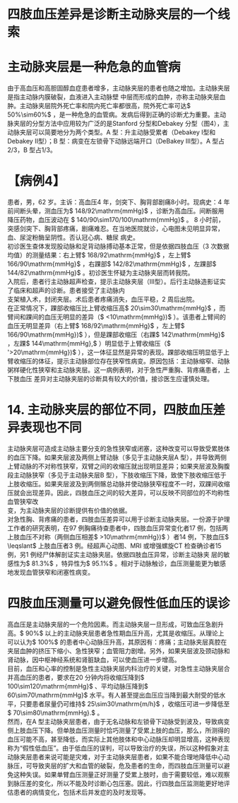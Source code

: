 # 四肢血压差异是诊断主动脉夹层的一个线索  
#  主动脉夹层是一种危急的血管病  
由于高血压和高胆固醇血症患者增多，主动脉夹层的患者也随之增加。主动脉夹层是指主动脉内膜破裂，血液进入主动脉壁 中层而形成的血肿，亦称主动脉夹层血肿。主动脉夹层院外死亡率和院内死亡率都很高，院外死亡率可达$ 50\%\sim60\%$ ，是一种危急的血管病。发病后得到正确的诊断尤为重要。主动脉夹层的分型方法中应用较为广泛的是Stanford 分型和Debakey 分型（图4），主动脉夹层可以简要地分为两个类型。A 型：升主动脉受累者（Debakey Ⅰ型和Debakey Ⅱ型）；B 型：病变在左锁骨下动脉远端开口（DeBakey Ⅲ型）。A 型占2/3，B 型占1/3。  
# 【病例4】  
患者，男，62 岁。主诉：高血压4 年，剑突下、胸背部剧痛8小时。现病史：4 年前间断头晕，测血压为$ 148/92\mathrm{mmHg}$    ，诊断为高血压。间断服用降压药物，血压波动在 $ 140/90\sim170/100\mathrm{mmHg}$     。 8 小时前，突感剑突下、胸背部疼痛，剧痛难忍。在当地医院就诊，心电图未见明显异常，血、尿淀粉酶呈阴性。否认冠心病、糖尿   病史。  
初诊医生查体发现股动脉和足背动脉搏动基本正常，但是依据四肢血压（3 次数据均值）的测量结果：右上臂$ 168/92\mathrm{mmHg}$    ，左上臂$ 166/90\mathrm{mmHg}$    ，右踝部$ 142/82\mathrm{mmHg}$    ，左踝部$ 144/82\mathrm{mmHg}$    。初诊医生怀疑为主动脉夹层而转我院。  
入院后，患者行主动脉超声检查，提示主动脉夹层（Ⅲ型）。后行主动脉造影证实了临床和超声的诊断。患者接受了主动脉内  
支架植入术，封闭夹层。术后患者疼痛消失，血压平稳，2 周后出院。  
在正常情况下，踝部收缩压比上臂收缩压高$ 20\sim30\mathrm{mmHg}$    ，而臂间和踝间的血压无明显的差异（$ <10\mathrm{mmHg})$ ）。该患者上臂间的血压无明显差异（右上臂$ 168/92\mathrm{mmHg}$    ，左上臂$ 166/90\mathrm{mmHg})$ ），但是踝部收缩压（右踝$ 142\mathrm{mmHg}$    ，左踝$ 144\mathrm{mmHg},$ ）明显低于上臂收缩压（$ '>20\mathrm{mmHg})$ ），这一体征显然是异常的表现。踝部收缩压明显低于上臂收缩压的体征，提示主动脉部位存在狭窄性病变。原因包括：主动脉缩窄、动脉粥样硬化性狭窄和主动脉夹层。这一病例表明，对于急性严重胸、背疼痛患者，上下肢血压 差异对主动脉夹层的诊断具有较大的价值，接诊医生应谨慎处理。  
# 14. 主动脉夹层的部位不同，四肢血压差异表现也不同  
主动脉夹层可造成主动脉主要分支的急性狭窄或闭塞，这种改变可以导致受累肢体的血压下降。如果夹层波及两侧上臂动脉（多见于主动脉夹层A 型），并导致两侧上臂动脉的不对称性狭窄，双臂之间的收缩压就出现明显差异；如果夹层波及胸腹段主动脉狭窄（多见于主动脉夹层B 型），下肢收缩压下降，致使下肢收缩压低于上肢收缩压。如果夹层波及到两侧髂总动脉并使动脉狭窄程度不一时，双踝间收缩压就会出现差异。因此，四肢血压之间的较大差异，可以反映不同部位的不均称性血管狭窄改  
变，为主动脉夹层的诊断提供有价值的依据。  
对急性胸、背疼痛的患者，四肢血压差异可以用于诊断主动脉夹层。一份源于护理工作者的研究表明，在97 例胸痛待查患者中，四肢血压异常变化者17 例，包括两上肢血压不对称（两侧血压相差$ >10\mathrm{mmHg})$ ）者14 例，下肢血压$ \leqslant$ 上肢血压者3 例。经超声心动图、MRI 或增强螺旋CT 检查确诊者15 例，另1 例经尸体解剖证实主动脉夹层。依据四肢血压异常，诊断主动脉夹 层的敏感性为$ 81.3\%$ ，特异性为$ 95.1\%$ 。相对于动脉触诊，血压测量能更为敏感地发现血管狭窄和闭塞性病变。  
#  四肢血压测量可以避免假性低血压的误诊  
高血压是主动脉夹层的一个危险因素。而主动脉夹层一旦形成，可致血压急剧升高。$ 90\%$  以上的主动脉夹层患者急性期血压升高，尤其是收缩压。从理论上可以认为$ 100\%$  的患者中心动脉压升高，其原因有：疼痛；主动脉夹层真腔在夹层血肿的挤压下缩小、急性狭窄；血管阻力剧增。另外，如果夹层波及颈动脉和肾动脉，因中枢神经系统和肾脏缺血，可以使血压进一步增高。  
目前，血压和心率的控制是急性主动脉夹层内科治疗的关键，对急性主动脉夹层合并高血压的患者，要求在20 分钟内将收缩压降到$ 100\sim120\mathrm{mmHg}$    、平均动脉压降到$ 60\sim70\mathrm{mmHg}$     水平。有人甚至提出血压应当降到最大耐受的低水平，只要患者尿量仍可维持$ 25\sim30\mathrm{m/h}$    ，收缩压可进一步降低至$ 70\sim80\mathrm{mmHg}.$ 。  
然而，在A 型主动脉夹层患者，由于无名动脉和左锁骨下动脉受到波及，导致病变侧上肢血压下降。但单肢血压测量时恰巧测量了受累上肢的血压，那么，所测得的血压可能不高，甚至降低，而实际上其他肢体和中心动脉压却明显增高，这种表现称为“假性低血压”。由于低血压的误判，可以导致治疗的失误，所以这种假象对主动脉夹层患者来说可能是灾难，对于主动脉夹层患者，如果不能合理地降低中心动脉压，可导致夹层的扩大和血管的破裂，危及患者的生命，而四肢血压测量可以避免这种失误。如果单臂血压测量正好测量了受累上肢时，由于需要较低，难以观察到脉压差的变化，所以不能及时诊断心包压塞。因此，行四肢血压监测能更好地评估患者的病情变化，包括术后并发症的及时发现等。  
